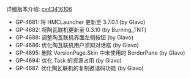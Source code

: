 ---
---

详细版本介绍: [cv43416106](https://www.bilibili.com/opus/1125375645996548104)

- GP-4681: 将 HMCLauncher 更新至 3.7.0.1 (by Glavo)
- GP-4682: 将陶瓦联机更新至 0.3.10 (by Burning_TNT)
- GP-4688: 调整陶瓦联机界面左侧按钮 (by Glavo) 
- GP-4686: 优化陶瓦联机用户须知对话框 (by Glavo)
- GP-4695: 删除 VersionPage.Skin 中未使用的 BorderPane (by Glavo) 
- GP-4694: 优化 Task 的资源占用 (by Glavo)
- GP-4687: 优化陶瓦联机的复制邀请码功能 (by Glavo) 
